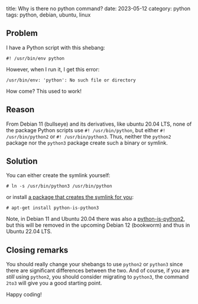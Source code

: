 title: Why is there no python command?
date: 2023-05-12
category: python
tags: python, debian, ubuntu, linux

## Problem
I have a Python script with this shebang:
```text
#! /usr/bin/env python
```

However, when I run it, I get this error:

```text
/usr/bin/env: 'python': No such file or directory
```

How come? This used to work!

## Reason

From Debian 11 (bullseye) and its derivatives, like ubuntu 20.04 LTS,
none of the package Python scripts use `#! /usr/bin/python`, but
either `#!  /usr/bin/python2` or `#! /usr/bin/python3`. Thus, neither
the `python2` package nor the `python3` package create such a binary
or symlink.

## Solution

You can either create the symlink yourself:

```text
# ln -s /usr/bin/python3 /usr/bin/python
```

or install [a package that creates the symlink for
you](https://packages.debian.org/bullseye/python-is-python3):

```text
# apt-get install python-is-python3
```

Note, in Debian 11 and Ubuntu 20.04 there was also a
[python-is-python2](https://packages.debian.org/bullseye/python-is-python2),
but this will be removed in the upcoming Debian 12 (bookworm) and thus
in Ubuntu 22.04 LTS.

## Closing remarks
You should really change your shebangs to use `python2` or `python3`
since there are significant differences between the two. And of
course, if you are *still* using `python2`, you should consider
migrating to `python3`, the command `2to3` will give you a good
starting point.

Happy coding!
